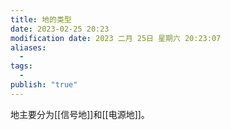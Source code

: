 ```yaml
---
title: 地的类型
date: 2023-02-25 20:23
modification date: 2023 二月 25日 星期六 20:23:07
aliases:
  - 
tags:
  - 
publish: "true"
---
```


地主要分为[[信号地]]和[[电源地]]。